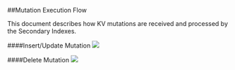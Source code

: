 ##Mutation Execution Flow

This document describes how KV mutations are received and processed by the Secondary Indexes.

####Insert/Update Mutation
![](https://rawgithub.com/couchbase/indexing/master/secondary/docs/design/images/InsertWorkflow.svg)

####Delete Mutation
![](https://rawgithub.com/couchbase/indexing/master/secondary/docs/design/images/DeleteWorkflow.svg)
